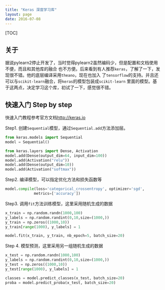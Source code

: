 ```yaml
---
title: "Keras 深度学习库"
layout: page
date: 2016-07-08
---
```

[TOC]

## 关于
据说pylearn2停止开发了，当时觉得pylearn2虽然编码少，但是配置和文档使用不便，而且和其他库的融合
也不方便。后来看到有人推荐`keras`，了解了一下，发现很不错。他的底层编译采用`theano`，现在也加入
了`tensorflow`的支持。并且还可以与`scikit-learn`融合，将`keras`的模型包装成`scikit-learn`
里面的模型。基于这两点，决定学习这个库，初试了一下，感觉很不错。

## 快速入门 Step by step
快速入门教程参考官方文档<http://keras.io>

Step1. 创建`Sequential`模型，通过`Sequential.add`方法添加层。
```python
from keras.models import Sequential
model = Sequential()

from keras.layers import Dense, Activation
model.add(Dense(output_dim=64, input_dim=100))
model.add(Activation("relu"))
model.add(Dense(output_dim=10))
model.add(Activation("softmax"))
```

Step2. 编译模型，可以指定优化方法和损失函数等
```python
model.compile(loss='categorical_crossentropy', optimizer='sgd',
             metrics=['accuracy'])
```

Step3. 调用`fit`方法训练模型，这里采用随机生成的数据
```python
x_train = np.random.randn(1000,100)
y_labels = np.random.randint(0,10,size=(1000,))
y_train = np.zeros((1000,10))
y_train[range(1000), y_labels] = 1

model.fit(x_train, y_train, nb_epoch=5, batch_size=20)
```

Step 4. 模型预测，这里采用另一组随机生成的数据
```python
x_test = np.random.randn(1000,100)
y_labels = np.random.randint(0,10,size=(1000,))
y_test = np.zeros((1000,10))
y_test[range(1000), y_labels] = 1

classes = model.predict_classes(x_test, batch_size=20)
proba = model.predict_proba(x_test, batch_size=20)
```
